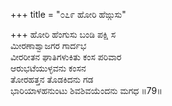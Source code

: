 +++
title = "೦೭೯ ಹೋರಿ ಹೆಙ್ಗುಸು"

+++
ಹೋರಿ ಹೆಂಗುಸು ಬಂಡಿ ಪಕ್ಷಿ ಸ  
ಮೀರಣಾಶ್ವಾಜಗರ ಗಾರ್ದಭ  
ವೀರರೀತನ ಘಾತಿಗಳುಕಿತು ಕಂಸ ಪರಿವಾರ  
ಆರುಭಟೆಯುಳ್ಳವನು ಕಂಸನ  
ತೋರಹತ್ತನ ತೊಡಕಿದನು ಗಡ  
ಭಾರಿಯಾಳಹನುಂಟು ಶಿವಶಿವಯೆಂದನು ಮಗಧ     ॥79॥